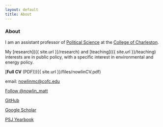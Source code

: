 ```yaml
---
layout: default
title: About 
---
```


### About
I am an assistant professor of [Political Science](http://polisci.cofc.edu/) at the [College of Charleston](http://cofc.edu/). 

<!--and a research fellow with the [Initiative for Public Choice and Market Process](http://sb.cofc.edu/centers/publicchoice/).-->

My [research]({{ site.url }}/research) and [teaching]({{ site.url }}/teaching) interests are in public policy, with a specific interest in environmental and energy policy.

[__Full CV__ (PDF)]({{ site.url }}/files/nowlinCV.pdf)

email: [nowlinmc@cofc.edu](mailto:nowlinmc@cofc.edu)

<a href="https://twitter.com/nowlin_matt" class="twitter-follow-button" data-show-count="false">Follow @nowlin_matt</a>
<script>!function(d,s,id){var js,fjs=d.getElementsByTagName(s)[0],p=/^http:/.test(d.location)?'http':'https';if(!d.getElementById(id)){js=d.createElement(s);js.id=id;js.src=p+'://platform.twitter.com/widgets.js';fjs.parentNode.insertBefore(js,fjs);}}(document, 'script', 'twitter-wjs');</script>

[GitHub](https://github.com/mnowlin)

[Google Scholar](https://scholar.google.com/citations?user=xu7Y7_QAAAAJ&hl=en) 

[PSJ Yearbook](http://psjyearbook.com/person/details/c0cf853b52c029b27f7abc42f837b46086b7)



	
	
	
	
	

	
	
	
	
	
	
	
	
	
	
